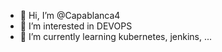 - 👋 Hi, I’m @Capablanca4
- 👀 I’m interested in DEVOPS
- 🌱 I’m currently learning kubernetes, jenkins, ...

<!---
Capablanca4/Capablanca4 is a ✨ special ✨ repository because its `README.md` (this file) appears on your GitHub profile.
You can click the Preview link to take a look at your changes.
--->
